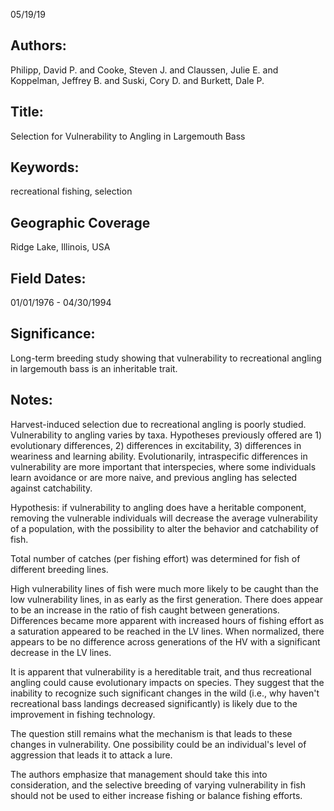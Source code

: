 05/19/19
## Authors:
Philipp, David P. and Cooke, Steven J. and Claussen, Julie E. and Koppelman, Jeffrey B. and Suski, Cory D. and Burkett, Dale P.
## Title:
Selection for Vulnerability to Angling in Largemouth Bass
## Keywords:
recreational fishing, selection
## Geographic Coverage
Ridge Lake, Illinois, USA
## Field Dates:
01/01/1976 - 04/30/1994
## Significance:
Long-term breeding study showing that vulnerability to recreational angling in largemouth bass is an inheritable trait.

## Notes:
Harvest-induced selection due to recreational angling is poorly studied.  Vulnerability to angling varies by taxa.  Hypotheses previously offered are 1) evolutionary differences, 2) differences in excitability, 3) differences in weariness and learning ability.  Evolutionarily, intraspecific differences in vulnerability are more important that interspecies, where some individuals learn avoidance or are more naive, and previous angling has selected against catchability.

Hypothesis: if vulnerability to angling does have a heritable component, removing the vulnerable individuals will decrease the average vulnerability of a population, with the possibility to alter the behavior and catchability of fish.

Total number of catches (per fishing effort) was determined for fish of different breeding lines.

High vulnerability lines of fish were much more likely to be caught than the low vulnerability lines, in as early as the first generation.  There does appear to be an increase in the ratio of fish caught between generations.  Differences became more apparent with increased hours of fishing effort as a saturation appeared to be reached in the LV lines.  When normalized, there appears to be no difference across generations of the HV with a significant decrease in the LV lines.

It is apparent that vulnerability is a hereditable trait, and thus recreational angling could cause evolutionary impacts on species.  They suggest that the inability to recognize such significant changes in the wild (i.e., why haven't recreational bass landings decreased significantly) is likely due to the improvement in fishing technology.

The question still remains what the mechanism is that leads to these changes in vulnerability.  One possibility could be an individual's level of aggression that leads it to attack a lure.  

The authors emphasize that management should take this into consideration, and the selective breeding of varying vulnerability in fish should not be used to either increase fishing or balance fishing efforts.
